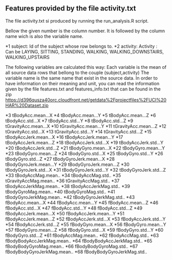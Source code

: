 ## Features provided by the file activity.txt
The file activity.txt si produced by running the run_analysis.R script.

Bellow the given number is the column number. It is followed by the column name wich is also the variable name.

*1 subject: Id of the subject whose row belongs to.
*2 activity: Activity : Can be LAYING, SITTING, STANDING, WALKING, WALKING_DOWNSTAIRS, WALKING_UPSTAIRS

The following variables are calculated this way:
Each variable is the mean of all source data rows that bellong to the couple (subject,activity) 
The variable name is the same name that exist in the source data.
In order to have information on their meaning and unit, you can read the information given by the file features.txt and features_info.txt that can be found in the zip https://d396qusza40orc.cloudfront.net/getdata%2Fprojectfiles%2FUCI%20HAR%20Dataset.zip

*3 tBodyAcc.mean...X
*4 tBodyAcc.mean...Y
*5 tBodyAcc.mean...Z
*6 tBodyAcc.std...X
*7 tBodyAcc.std...Y
*8 tBodyAcc.std...Z
*9 tGravityAcc.mean...X
*10 tGravityAcc.mean...Y
*11 tGravityAcc.mean...Z
*12 tGravityAcc.std...X
*13 tGravityAcc.std...Y
*14 tGravityAcc.std...Z
*15 tBodyAccJerk.mean...X
*16 tBodyAccJerk.mean...Y
*17 tBodyAccJerk.mean...Z
*18 tBodyAccJerk.std...X
*19 tBodyAccJerk.std...Y
*20 tBodyAccJerk.std...Z
*21 tBodyGyro.mean...X
*22 tBodyGyro.mean...Y
*23 tBodyGyro.mean...Z
*24 tBodyGyro.std...X
*25 tBodyGyro.std...Y
*26 tBodyGyro.std...Z
*27 tBodyGyroJerk.mean...X
*28 tBodyGyroJerk.mean...Y
*29 tBodyGyroJerk.mean...Z
*30 tBodyGyroJerk.std...X
*31 tBodyGyroJerk.std...Y
*32 tBodyGyroJerk.std...Z
*33 tBodyAccMag.mean..
*34 tBodyAccMag.std..
*35 tGravityAccMag.mean..
*36 tGravityAccMag.std..
*37 tBodyAccJerkMag.mean..
*38 tBodyAccJerkMag.std..
*39 tBodyGyroMag.mean..
*40 tBodyGyroMag.std..
*41 tBodyGyroJerkMag.mean..
*42 tBodyGyroJerkMag.std..
*43 fBodyAcc.mean...X
*44 fBodyAcc.mean...Y
*45 fBodyAcc.mean...Z
*46 fBodyAcc.std...X
*47 fBodyAcc.std...Y
*48 fBodyAcc.std...Z
*49 fBodyAccJerk.mean...X
*50 fBodyAccJerk.mean...Y
*51 fBodyAccJerk.mean...Z
*52 fBodyAccJerk.std...X
*53 fBodyAccJerk.std...Y
*54 fBodyAccJerk.std...Z
*55 fBodyGyro.mean...X
*56 fBodyGyro.mean...Y
*57 fBodyGyro.mean...Z
*58 fBodyGyro.std...X
*59 fBodyGyro.std...Y
*60 fBodyGyro.std...Z
*61 fBodyAccMag.mean..
*62 fBodyAccMag.std..
*63 fBodyBodyAccJerkMag.mean..
*64 fBodyBodyAccJerkMag.std..
*65 fBodyBodyGyroMag.mean..
*66 fBodyBodyGyroMag.std..
*67 fBodyBodyGyroJerkMag.mean..
*68 fBodyBodyGyroJerkMag.std..
